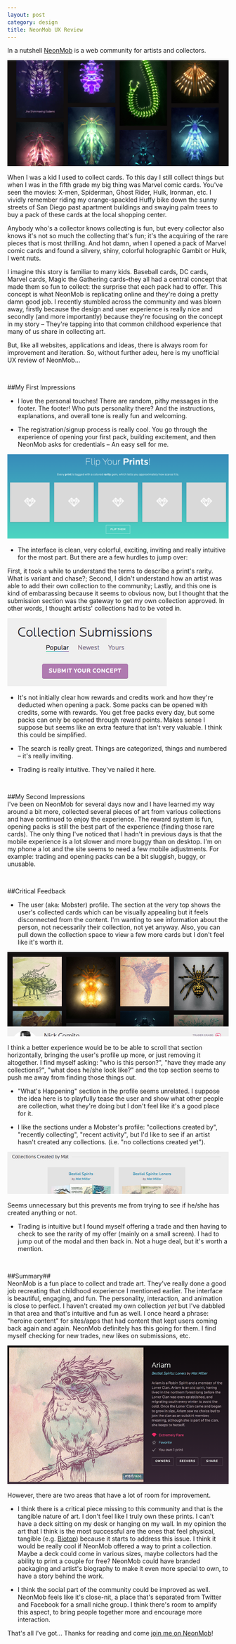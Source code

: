 ```yaml
---
layout: post
category: design
title: NeonMob UX Review
---
```


In a nutshell [NeonMob](http://www.neonmob.com) is a web community for artists and collectors.

<img src="/images/biotop.png" alt="screenshot of NeonMob's Biotop" />

When I was a kid I used to collect cards. To this day I still collect things but when I was in the fifth grade my big thing was Marvel comic cards. You've seen the movies: X-men, Spiderman, Ghost Rider, Hulk, Ironman, etc. I vividly remember riding my orange-spackled Huffy bike down the sunny streets of San Diego past apartment buildings and swaying palm trees to buy a pack of these cards at the local shopping center.

Anybody who's a collector knows collecting is fun, but every collector also knows it's not so much the collecting that's fun; it's the acquiring of the rare pieces that is most thrilling. And hot damn, when I opened a pack of Marvel comic cards and found a silvery, shiny, colorful holographic Gambit or Hulk, I went nuts.

I imagine this story is familiar to many kids. Baseball cards, DC cards, Marvel cards, Magic the Gathering cards–they all had a central concept that made them so fun to collect: the surprise that each pack had to offer. This concept is what NeonMob is replicating online and they're doing a pretty damn good job. I recently stumbled across the community and was blown away, firstly because the design and user experience is really nice and secondly (and more importantly) because they're focusing on the concept in my story – They're tapping into that common childhood experience that many of us share in collecting art.

But, like all websites, applications and ideas, there is always room for improvement and iteration. So, without further adeu, here is my unofficial UX review of NeonMob...

<br>

##My First Impressions

* I love the personal touches! There are random, pithy messages in the footer. The footer! Who puts personality there? And the instructions, explanations, and overall tone is really fun and welcoming.

* The registration/signup process is really cool. You go through the experience of opening your first pack, building excitement, and then NeonMob asks for credentials – An easy sell for me.

<img src="/images/start-collecting.png" alt="screenshot of NeonMob's introduction" />

* The interface is clean, very colorful, exciting, inviting and really intuitive for the most part. But there are a few hurdles to jump over:

First, it took a while to understand the terms to describe a print's rarity. What is variant and chase?; Second, I didn't understand how an artist was able to add their own collection to the community; Lastly, and this one is kind of embarassing because it seems to obvious now, but I thought that the submission section was the gateway to get my own collection approved. In other words, I thought artists' collections had to be voted in.

<img src="/images/neonmob-submissions.png" alt="screenshot of NeonMob's submissions" />

* It's not initially clear how rewards and credits work and how they're deducted when opening a pack. Some packs can be opened with credits, some with rewards. You get free packs every day, but some packs can only be opened through reward points. Makes sense I suppose but seems like an extra feature that isn't very valuable. I think this could be simplified.

* The search is really great. Things are categorized, things and numbered – it's really inviting.

* Trading is really intuitive. They've nailed it here.

<br>

##My Second Impressions
<br>
I've been on NeonMob for several days now and I have learned my way around a bit more, collected several pieces of art from various collections and have continued to enjoy the experience. The reward system is fun, opening packs is still the best part of the experience (finding those rare cards). The only thing I've noticed that I hadn't in previous days is that the mobile experience is a lot slower and more buggy than on desktop. I'm on my phone a lot and the site seems to need a few mobile adjustments. For example: trading and opening packs can be a bit sluggish, buggy, or unusable.

<br>

##Critical Feedback
* The user (aka: Mobster) profile. The section at the very top shows the user's collected cards which can be visually appealing but it feels disconnected from the content. I'm wanting to see information about the person, not necessarily their collection, not yet anyway. Also, you can pull down the collection space to view a few more cards but I don't feel like it's worth it.

<img src="/images/mobster-profile.png" alt="screenshot of NeonMob's member profile" />

I think a better experience would be to be able to scroll that section horizontally, bringing the user's profile up more, or just removing it altogether. I find myself asking: "who is this person?", "have they made any collections?", "what does he/she look like?" and the top section seems to push me away from finding those things out.

* "What's Happening" section in the profile seems unrelated. I suppose the idea here is to playfully tease the user and show what other people are collection, what they're doing but I don't feel like it's a good place for it.

* I like the sections under a Mobster's profile: "collections created by", "recently collecting", "recent activity", but I'd like to see if an artist hasn't created any collections. (i.e. "no collections created yet").

<img src="/images/mobster-collection.png" alt="screenshot of NeonMob's member profile" />

Seems unnecessary but this prevents me from trying to see if he/she has created anything or not.

* Trading is intuitive but I found myself offering a trade and then having to check to see the rarity of my offer (mainly on a small screen). I had to jump out of the modal and then back in. Not a huge deal, but it's worth a mention.

<br>

##Summary##
<br>
NeonMob is a fun place to collect and trade art. They've really done a good job recreating that childhood experience I mentioned earlier. The interface is beautiful, engaging, and fun. The personality, interaction, and animation is close to perfect. I haven't created my own collection _yet_ but I've dabbled in that area and that's intuitive and fun as well. I once heard a phrase: "heroine content" for sites/apps that had content that kept users coming back again and again. NeonMob definitely has this going for them. I find myself checking for new trades, new likes on submissions, etc.

<img src="/images/robin-spirit.png" alt="screenshot of bestial spirits, Robin" />

However, there are two areas that have a lot of room for improvement.

* I think there is a critical piece missing to this community and that is the tangible nature of art. I don't feel like I truly own these prints. I can't have a deck sitting on my desk or hanging on my wall. In my opinion the art that I think is the most successful are the ones that feel physical, tangible (e.g. [Biotop](https://www.neonmob.com/collection/biotop-from-polygonia/)) because it starts to address this issue. I think it would be really cool if NeonMob offered a way to print a collection. Maybe a deck could come in various sizes, maybe collectors had the ability to print a couple for free? NeonMob could have branded packaging and artist's biography to make it even more special to own, to have a story behind the work.

* I think the social part of the community could be improved as well. NeonMob feels like it's close-nit, a place that's separated from Twitter and Facebook for a small niche group. I think there's room to amplify this aspect, to bring people together more and encourage more interaction.

That's all I've got... Thanks for reading and come [join me on NeonMob](https://www.neonmob.com/@silverfly?rc=4fMip&rs=reward)!